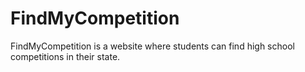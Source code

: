 # FindMyCompetition
FindMyCompetition is a website where students can find high school competitions in their state. 
